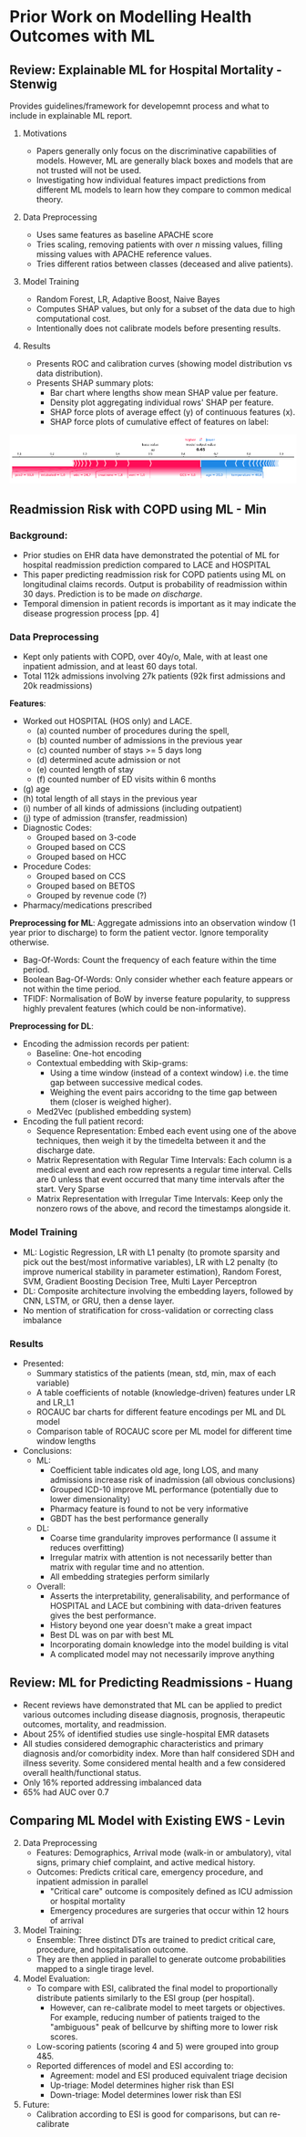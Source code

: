 # Prior Work on Modelling Health Outcomes with ML

## Review: Explainable ML for Hospital Mortality - Stenwig
Provides guidelines/framework for developemnt process and what to include in explainable ML report.

 1. Motivations
    - Papers generally only focus on the discriminative capabilities of models. However, ML are generally black boxes and models that are not trusted will not be used. 
    - Investigating how individual features impact predictions from different ML models to learn how they compare to common medical theory.

 2. Data Preprocessing
    - Uses same features as baseline APACHE score
    - Tries scaling, removing patients with over $n$ missing values, filling missing values with APACHE reference values.
    - Tries different ratios between classes (deceased and alive patients).
 3. Model Training
    - Random Forest, LR, Adaptive Boost, Naive Bayes
    - Computes SHAP values, but only for a subset of the data due to high computational cost.
    - Intentionally does not calibrate models before presenting results.
 4. Results
    - Presents ROC and calibration curves (showing model distribution vs data distribution).
    - Presents SHAP summary plots:
        - Bar chart where lengths show mean SHAP value per feature.
        - Density plot aggregating individual rows' SHAP per feature.
        - SHAP force plots of average effect (y) of continuous features (x).
        - SHAP force plots of cumulative effect of features on label:

![SHAP force plot](/images/Stenwig22_Fig8.png)

## Readmission Risk with COPD using ML - Min
### Background:
 - Prior studies on EHR data have demonstrated the potential of ML for hospital readmission prediction compared to LACE and HOSPITAL
 - This paper predicting readmission risk for COPD patients using ML on longitudinal claims records. Output is probability of readmission within 30 days. Prediction is to be made *on discharge*.
 - Temporal dimension in patient records is important as it may indicate the disease progression process [pp. 4]

### Data Preprocessing

 - Kept only patients with COPD, over 40y/o, Male, with at least one inpatient admission, and at least 60 days total. 
 - Total 112k admissions involving 27k patients (92k first admissions and 20k readmissions)

**Features**:
- Worked out HOSPITAL (HOS only) and LACE. 
    - (a) counted number of procedures during the spell, 
    - (b) counted number of admissions in the previous year
    - (c) counted number of stays >= 5 days long
    - (d) determined acute admission or not
    - (e) counted length of stay
    - (f) counted number of ED visits within 6 months
- (g) age
- (h) total length of all stays in the previous year
- (i) number of all kinds of admissions (including outpatient)
- (j) type of admission (transfer, readmission)
- Diagnostic Codes:
    - Grouped based on 3-code
    - Grouped based on CCS
    - Grouped based on HCC
- Procedure Codes:
    - Grouped based on CCS
    - Grouped based on BETOS
    - Grouped by revenue code (?)
- Pharmacy/medications prescribed

**Preprocessing for ML**: Aggregate admissions into an observation window (1 year prior to discharge) to form the patient vector. Ignore temporality otherwise.
 - Bag-Of-Words: Count the frequency of each feature within the time period.
 - Boolean Bag-Of-Words: Only consider whether each feature appears or not within the time period.
 - TFIDF: Normalisation of BoW by inverse feature popularity, to suppress highly prevalent features (which could be non-informative).

**Preprocessing for DL**:
 - Encoding the admission records per patient:
	- Baseline: One-hot encoding
	- Contextual embedding with Skip-grams:
		- Using a time window (instead of a context window) i.e. the time gap between successive medical codes.
		- Weighing the event pairs accoridng to the time gap between them (closer is weighed higher).
	- Med2Vec (published embedding system)
 - Encoding the full patient record:
	- Sequence Representation: Embed each event using one of the above techniques, then weigh it by the timedelta between it and the discharge date. 
	- Matrix Representation with Regular Time Intervals: Each column is a medical event and each row represents a regular time interval. Cells are 0 unless that event occurred that many time intervals after the start. Very Sparse
	- Matrix Representation with Irregular Time Intervals: Keep only the nonzero rows of the above, and record the timestamps alongside it. 

### Model Training
 - ML: Logistic Regression, LR with L1 penalty (to promote sparsity and pick out the best/most informative variables), LR with L2 penalty (to improve numerical stability in parameter estimation), Random Forest, SVM, Gradient Boosting Decision Tree, Multi Layer Perceptron
 - DL: Composite architecture involving the embedding layers, followed by CNN, LSTM, or GRU, then a dense layer.
 - No mention of stratification for cross-validation or correcting class imbalance
 
### Results
 - Presented:
 	- Summary statistics of the patients (mean, std, min, max of each variable)
 	- A table coefficients of notable (knowledge-driven) features under LR and LR_L1
 	- ROCAUC bar charts for different feature encodings per ML and DL model
 	- Comparison table of ROCAUC score per ML model for different time window lengths
 - Conclusions:
 	- ML:
 		- Coefficient table indicates old age, long LOS, and many admissions increase risk of inadmission (all obvious conclusions)
 		- Grouped ICD-10 improve ML performance (potentially due to lower dimensionality)
 		- Pharmacy feature is found to not be very informative
		- GBDT has the best performance generally
	- DL: 
		- Coarse time grandularity improves performance (I assume it reduces overfitting)
		- Irregular matrix with attention is not necessarily better than matrix with regular time and no attention.
		- All embedding strategies perform similarly
	- Overall:
		- Asserts the interpretability, generalisability, and performance of HOSPITAL and LACE but combining with data-driven features gives the best performance.
		- History beyond one year doesn't make a great impact
		- Best DL was on par with best ML
		- Incorporating domain knowledge into the model building is vital
		- A complicated model may not necessarily improve anything

## Review: ML for Predicting Readmissions - Huang
 - Recent reviews have demonstrated that ML can be applied to predict various outcomes including disease diagnosis, prognosis, therapeutic outcomes, mortality, and readmission. 
 - About 25% of identified studies use single-hospital EMR datasets
 - All studies considered demographic characteristics and primary diagnosis and/or comorbidity index. More than half considered SDH and illness severity. Some considered mental health and a few considered overall health/functional status. 
 - Only 16% reported addressing imbalanced data
 - 65% had AUC over 0.7

## Comparing ML Model with Existing EWS - Levin
2. Data Preprocessing
 	- Features: Demographics, Arrival mode (walk-in or ambulatory), vital signs, primary chief complaint, and active medical history. 
 	- Outcomes: Predicts critical care, emergency procedure, and inpatient admission in parallel
 		- "Critical care" outcome is compositely defined as ICU admission or hospital mortality
 		- Emergency procedures are surgeries that occur within 12 hours of arrival
 3. Model Training:
 	- Ensemble: Three distinct DTs are trained to predict critical care, procedure, and hospitalisation outcome. 
    - They are then applied in parallel to generate outcome probabilities mapped to a single tirage level. 
 4. Model Evaluation:
 	- To compare with ESI, calibrated the final model to proportionally distribute patients similarly to the ESI group (per hospital).
        - However, can re-calibrate model to meet targets or objectives. For example, reducing number of patients traiged to the "ambiguous" peak of bellcurve by shifting more to lower risk scores. 
 	- Low-scoring patients (scoring 4 and 5) were grouped into group 4&5. 
 	- Reported differences of model and ESI according to:
 		- Agreement: model and ESI produced equivalent triage decision
 		- Up-triage: Model determines higher risk than ESI
 		- Down-triage: Model determines lower risk than ESI
 5. Future:
 	- Calibration according to ESI is good for comparisons, but can re-calibrate